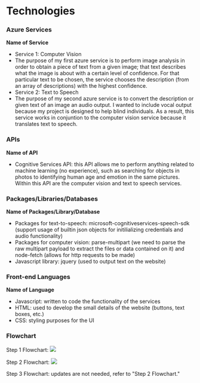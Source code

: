 # Technologies

### Azure Services

**Name of Service**
- Service 1: Computer Vision
- The purpose of my first azure service is to perform image analysis in order to 
obtain a piece of text from a given image; that text describes what the image is
about with a certain level of confidence. For that particular text to be chosen,
the service chooses the description (from an array of descriptions) with the highest
confidence.
- Service 2: Text to Speech
- The purpose of my second azure service is to convert the description or given
text of an image an audio output. I wanted to include vocal output because my project
is designed to help blind individuals. As a result, this service works in conjuntion 
to the computer vision service because it translates text to speech. 

### APIs

**Name of API**
- Cognitive Services API: this API allows me to perform anything related to machine
learning (no experience), such as searching for objects in photos to identifying human
age and emotion in the same pictures. Within this API are the computer vision and text
to speech services.

### Packages/Libraries/Databases

**Name of Packages/Library/Database**
- Packages for text-to-speech: microsoft-cognitiveservices-speech-sdk (support usage of builtin json objects for initilializing credentials and audio functionality)
- Packages for computer vision: parse-multipart (we need to parse the raw multipart payload to extract the files or data contained on it) and node-fetch (allows for http requests to be made)
- Javascript library: jquery (used to output text on the website)

### Front-end Languages

**Name of Language**
- Javascript: written to code the functionality of the services
- HTML: used to develop the small details of the website (buttons, text boxes, etc.)
- CSS: styling purposes for the UI

### Flowchart

Step 1 Flowchart: ![](https://user-images.githubusercontent.com/74162956/127563249-b43cb9cb-14b5-403c-84df-3c9ae9061b61.png)

Step 2 Flowchart: ![](https://user-images.githubusercontent.com/74162956/129427561-176c77e8-40d2-4394-b382-8a42122eabf4.png)

Step 3 Flowchart: updates are not needed, refer to "Step 2 Flowchart."
